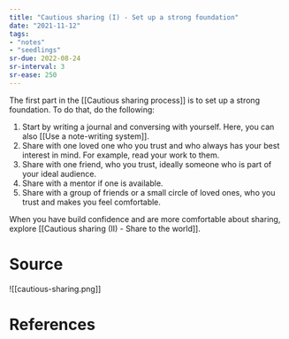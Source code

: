 ```yaml
---
title: "Cautious sharing (I) - Set up a strong foundation"
date: "2021-11-12"
tags:
- "notes"
- "seedlings"
sr-due: 2022-08-24
sr-interval: 3
sr-ease: 250
---
```


The first part in the [[Cautious sharing process]] is to set up a strong foundation. To do that, do the following:

1. Start by writing a journal and conversing with yourself. Here, you can also [[Use a note-writing system]].
2. Share with one loved one who you trust and who always has your best interest in mind. For example, read your work to them.
3. Share with one friend, who you trust, ideally someone who is part of your ideal audience.
4. Share with a mentor if one is available.
5. Share with a group of friends or a small circle of loved ones, who you trust and makes you feel comfortable.

When you have build confidence and are more comfortable about sharing, explore [[Cautious sharing (II) - Share to the world]].

# Source

![[cautious-sharing.png]]

# References

